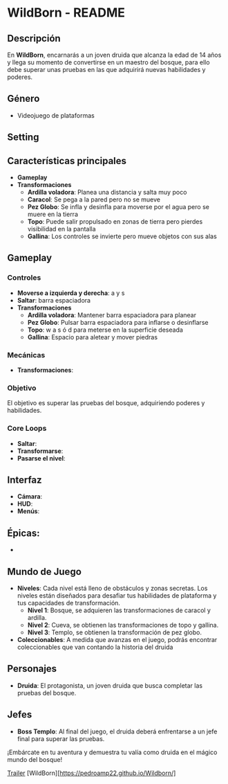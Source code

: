 # WildBorn - README

## Descripción
En **WildBorn**, encarnarás a un joven druida que alcanza la edad de 14 años y llega su momento de convertirse en un maestro del bosque, para ello debe superar unas pruebas en las que adquirirá nuevas habilidades y poderes.

## Género
- Videojuego de plataformas

## Setting


## Características principales
- **Gameplay**
- **Transformaciones**
  - **Ardilla voladora**: Planea una distancia y salta muy poco
  - **Caracol**: Se pega a la pared pero no se mueve
  - **Pez Globo**: Se infla y desinfla para moverse por el agua pero se muere en la tierra
  - **Topo**: Puede salir propulsado en zonas de tierra pero pierdes visibilidad en la pantalla
  - **Gallina**: Los controles se invierte pero mueve objetos con sus alas
  
## Gameplay
### Controles
- **Moverse a izquierda y derecha**: a y s
- **Saltar**: barra espaciadora
- **Transformaciones**
  - **Ardilla voladora**: Mantener barra espaciadora para planear
  - **Pez Globo**: Pulsar barra espaciadora para inflarse o desinflarse
  - **Topo**: w a s ó d para meterse en la superficie deseada 
  - **Gallina**: Espacio para aletear y mover piedras

### Mecánicas
- **Transformaciones**: 
### Objetivo
El objetivo es superar las pruebas del bosque, adquiriendo poderes y habilidades.

### Core Loops

- **Saltar**: 
- **Transformarse**:
- **Pasarse el nivel**: 

## Interfaz
- **Cámara**: 
- **HUD**:
- **Menús**:

## Épicas:
- 

## Mundo de Juego
- **Niveles**: Cada nivel está lleno de obstáculos y zonas secretas. Los niveles están diseñados para desafiar tus habilidades de plataforma y tus capacidades de transformación.
  - **Nivel 1**: Bosque, se adquieren las transformaciones de caracol y ardilla.                                                                                         
  - **Nivel 2**: Cueva, se obtienen las transformaciones de topo y gallina.
  - **Nivel 3**: Templo, se obtienen la transformación de pez globo.
- **Coleccionables**: A medida que avanzas en el juego, podrás encontrar coleccionables que van contando la historia del druida

## Personajes
- **Druida**: El protagonista, un joven druida que busca completar las pruebas del bosque.
## Jefes
- **Boss Templo**: Al final del juego, el druida deberá enfrentarse a un jefe final para superar las pruebas.

¡Embárcate en tu aventura y demuestra tu valía como druida en el mágico mundo del bosque!

[Trailer](https://youtu.be/eN2waxP5t7Q)
[WildBorn][https://pedroamp22.github.io/Wildborn/]
